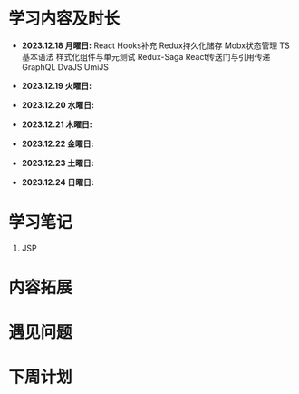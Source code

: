 # 学习内容及时长

* **2023.12.18 月曜日:** 
React Hooks补充
Redux持久化储存
Mobx状态管理
TS基本语法
样式化组件与单元测试
Redux-Saga
React传送门与引用传递
GraphQL
DvaJS
UmiJS

* **2023.12.19 火曜日:**



* **2023.12.20 水曜日:**



* **2023.12.21 木曜日:**



* **2023.12.22 金曜日:**



* **2023.12.23 土曜日:**



* **2023.12.24 日曜日:** 




# 学习笔记

1. JSP










# 内容拓展









# 遇见问题





# 下周计划
